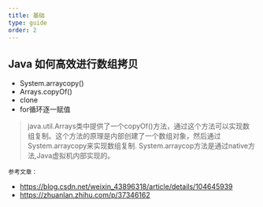 ```yaml
---
title: 基础
type: guide
order: 2
---
```


## Java 如何高效进行数组拷贝

- System.arraycopy()
- Arrays.copyOf()
- clone
- for循环逐一赋值

> java.util.Arrays类中提供了一个copyOf()方法，通过这个方法可以实现数组复制。这个方法的原理是内部创建了一个数组对象，然后通过System.arraycopy来实现数组复制.
> System.arraycop方法是通过native方法,Java虚拟机内部实现的。

<code>参考文章：</code>

- https://blog.csdn.net/weixin_43896318/article/details/104645939
- https://zhuanlan.zhihu.com/p/37346162